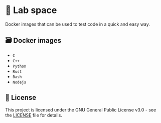 # 🧪 Lab space
Docker images that can be used to test code in a quick and easy way.

## 🗃️ Docker images

- `C`
- `C++`
- `Python`
- `Rust`
- `Bash`
- `Nodejs`

## 📝 License
This project is licensed under the GNU General Public License v3.0 - see the [LICENSE](LICENSE) file for details.